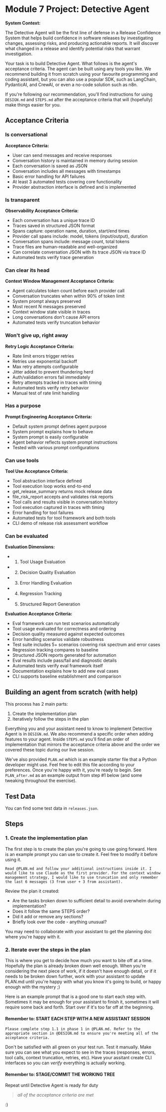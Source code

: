 # Module 7 Project: Detective Agent

**System Context:**

The Detective Agent will be the first line of defense in a Release Confidence System that helps build confidence in software releases by investigating changes, assessing risks, and producing actionable reports. It will discover what changed in a release and identify potential risks that warrant investigation.

Your task is to build Detective Agent. What follows is the agent's acceptance criteria. The agent can be built using any tools you like. We recommend building it from scratch using your favourite programming and coding assistant, but you can also use a popular SDK, such as LangChain, PydanticAI, and CrewAI, or even a no-code solution such as n8n.

If you're following our recommendation, you'll find instructions for using `DESIGN.md` and `STEPS.md` after the acceptance criteria that will (hopefully) make things easier for you.

## Acceptance Criteria

### Is conversational

**Acceptance Criteria:**

- User can send messages and receive responses
- Conversation history is maintained in memory during session
- Each conversation is saved as JSON
- Conversation includes all messages with timestamps
- Basic error handling for API failures
- At least 3 automated tests covering core functionality
- Provider abstraction interface is defined and is implemented

### Is transparent

**Observability Acceptance Criteria:**

- Each conversation has a unique trace ID
- Traces saved in structured JSON format
- Spans capture: operation name, duration, start/end times
- Provider call spans include: model, tokens (input/output), duration
- Conversation spans include: message count, total tokens
- Trace files are human-readable and well-organized
- Can correlate conversation JSON with its trace JSON via trace ID
- Automated tests verify trace generation

### Can clear its head

**Context Window Management Acceptance Criteria:**

- Agent calculates token count before each provider call
- Conversation truncates when within 90% of token limit
- System prompt always preserved
- Most recent N messages preserved
- Context window state visible in traces
- Long conversations don't cause API errors
- Automated tests verify truncation behavior

### Won't give up, right away

**Retry Logic Acceptance Criteria:**

- Rate limit errors trigger retries
- Retries use exponential backoff
- Max retry attempts configurable
- Jitter added to prevent thundering herd
- Auth/validation errors fail immediately
- Retry attempts tracked in traces with timing
- Automated tests verify retry behavior
- Manual test of rate limit handling

### Has a purpose

**Prompt Engineering Acceptance Criteria:**

- Default system prompt defines agent purpose
- System prompt explains how to behave
- System prompt is easily configurable
- Agent behavior reflects system prompt instructions
- Tested with various prompt configurations

### Can use tools

**Tool Use Acceptance Criteria:**

- Tool abstraction interface defined
- Tool execution loop works end-to-end
- get_release_summary returns mock release data
- file_risk_report accepts and validates risk reports
- Tool calls and results visible in conversation history
- Tool execution captured in traces with timing
- Error handling for tool failures
- Automated tests for tool framework and both tools
- CLI demo of release risk assessment workflow

### Can be evaluated

**Evaluation Dimensions:**

- 1. Tool Usage Evaluation
- 2. Decision Quality Evaluation
- 3. Error Handling Evaluation
- 4. Regression Tracking
- 5. Structured Report Generation

**Evaluation Acceptance Criteria:**

- Eval framework can run test scenarios automatically
- Tool usage evaluated for correctness and ordering
- Decision quality measured against expected outcomes
- Error handling scenarios validate robustness
- Test suite includes 5+ scenarios covering risk spectrum and error cases
- Regression tracking compares to baseline
- Structured JSON reports generated for automation
- Eval results include pass/fail and diagnostic details
- Automated tests verify eval framework itself
- Documentation explains how to add new eval cases
- CLI supports baseline establishment and comparison

## Building an agent from scratch (with help)

This process has 2 main parts:

1. Create the implementation plan
2. Iteratively follow the steps in the plan

Everything you and your assistant need to know to implement Detective Agent is in `DESIGN.md`. We also recommend a specific order when adding features to your agent. Inside `STEPS.md` you'll find an order of implementation that mirrors the acceptance criteria above and the order we covered these topic during our live session.

We've also provided `PLAN.md` which is an example starter file that a Python developer might use. Feel free to edit this file according to your preferences. Once you're happy with it, you're ready to begin. See `PLAN_after.md` as an example output from step #1 below (and some tweaking throughout the exercise).

## Test Data

You can find some test data in `releases.json`.

## Steps

### 1. Create the implementation plan

The first step is to create the plan you're going to use going forward. Here is an example prompt you can use to create it. Feel free to modify it before using it.

```
Read @PLAN.md and follow your additional instructions inside it. I would like to use Claude as the first provider. For the context window management strategy, I would like to use truncation and only remember the last 6 messages (3 from user + 3 from assistant).
```

Review the plan it created:

- Are the tasks broken down to sufficient detail to avoid overwhelm during implementation?
- Does it follow the same STEPS order?
- Did it add or remove any sections?
- Briefly look over the code - anything unusual?

You may need to collaborate with your assistant to get the planning doc where you're happy with it.

### 2. Iterate over the steps in the plan

This is where you get to decide how much you want to bite off at a time. Hopefully the plan is already broken down well enough. When you're considering the next piece of work, if it doesn't have enough detail, or if it needs to be broken down further, work with your assistant to update PLAN.md until you're happy with what you know it's going to build, or happy enough with the mystery ;)

Here is an example prompt that is a good one to start each step with. Sometimes it may be enough for your assistant to finish it, sometimes it will require some back and forth. Start over if it's too far off at the beginning.

#### Remember to: START EACH STEP WITH A NEW ASSISTANT SESSION

```
Please complete step 1.1 in phase 1 in @PLAN.md. Refer to the appropriate section in @DESIGN.md to ensure you're meeting all of the acceptance criteria.
```

Don't be satisfied with all green on your test run. Test it manually. Make sure you can see what you expect to see in the traces (responses, errors, tool calls, context truncation, retries, etc). Have your assitant create CLI interfaces so you can _verify_ everything is actually working.

#### Remember to: STAGE/COMMIT THE WORKING TREE

Repeat until Detective Agent is ready for duty

> _all of the acceptance criteria are met_

:)
